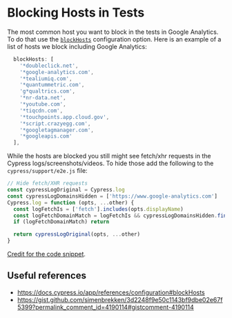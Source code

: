 # Blocking Hosts in Tests

The most common host you want to block in the tests in Google Analytics. To do that use the [`blockHosts`](https://docs.cypress.io/app/references/configuration#blockHosts) configuration option. Here is an example of a list of hosts we block including Google Analytics:

```javascript
  blockHosts: [
    '*doubleclick.net',
    '*google-analytics.com',
    '*tealiumiq.com',
    '*quantummetric.com',
    'g*qualtrics.com',
    '*nr-data.net',
    '*youtube.com',
    '*tiqcdn.com',
    '*touchpoints.app.cloud.gov',
    '*script.crazyegg.com',
    '*googletagmanager.com',
    '*googleapis.com'
  ],
```

While the hosts are blocked you still might see fetch/xhr requests in the Cypress logs/screenshots/videos. To hide those add the following to the `cypress/support/e2e.js` file:

```javascript
// Hide fetch/XHR requests
const cypressLogOriginal = Cypress.log
const cypressLogDomainsHidden = ['https://www.google-analytics.com']
Cypress.log = function (opts, ...other) {
  const logFetchIs = ['fetch'].includes(opts.displayName)
  const logFetchDomainMatch = logFetchIs && cypressLogDomainsHidden.find((d) => opts.url.includes(d))
  if (logFetchDomainMatch) return

  return cypressLogOriginal(opts, ...other)
}
```

[Credit for the code snippet](https://gist.github.com/simenbrekken/3d2248f9e50c1143bf9dbe02e67f5399?permalink_comment_id=4190114#gistcomment-4190114).

## Useful references

- https://docs.cypress.io/app/references/configuration#blockHosts
- https://gist.github.com/simenbrekken/3d2248f9e50c1143bf9dbe02e67f5399?permalink_comment_id=4190114#gistcomment-4190114

